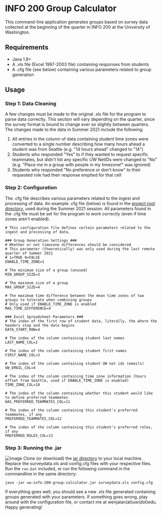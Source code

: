 # INFO 200 Group Calculator
This command-line application generates groups based on survey data collected at the beginning of the quarter in INFO 200 at the University of Washington.

## Requirements
- Java 1.8+
- A .xls file (Excel 1997-2003 file) containing responses from students
- A .cfg file (see below) containing various parameters related to group generation

## Usage
### Step 1: Data Cleaning
A few changes must be made to the original .xls file for the program to parse data correctly. This section will vary depending on the quarter, since the survey format is bound to change ever so slightly between quarters. The changes made to the data in Summer 2021 include the following:
1. All entries in the column of data containing student time zones were converted to a single number describing how many hours ahead a student was from Seattle (e.g. "14 hours ahead" changed to "14")
2. Students who responded "Yes" to if they wanted to request specific teammates, but didn't list any specific UW NetIDs were changed to "No" (e.g. "Place me in a group with people in my timezone!" was ignored)
3. Students who responded "No preference or don't know" to their requested role had their response emptied for that cell

### Step 2: Configuration
The .cfg file describes various parameters related to the ingest and processing of data. An example .cfg file (below) is found in the [project root directory](https://github.com/wenjalan/uw-info200-group-calculator/blob/main/info200su2021.cfg), used during the Summer 2021 session. All parameters found in the .cfg file must be set for the program to work correctly (even if time zones aren't enabled).

```
# This configuration file defines certain parameters related to the ingest and processing of data.

### Group Generation Settings ###
# Whether or not timezone differences should be considered
# This parameter (theoretically) was only used during the last remote quarter of Summer 2021
# 1=TRUE 0=FALSE
ENABLE_TIME_ZONE=1

# The minimum size of a group (unused)
MIN_GROUP_SIZE=3

# The maximum size of a group
MAX_GROUP_SIZE=4

# The maximum time difference between the mean time zones of two groups to tolerate when combining groups
# Only used if ENABLE_TIME_ZONE is enabled
MAX_TIME_DIFFERENCE=4

### Excel Spreadsheet Parameters ###
# The index of the first row of student data, literally, the where the headers stop and the data begins
DATA_START_ROW=4

# The index of the column containing student last names
LAST_NAME_COL=2

# The index of the column containing student first names
FIRST_NAME_COL=3

# The index of the column containing student UW net ids (emails)
UW_EMAIL_COL=4

# The index of the column containing time zone information (hours offset from Seattle, used if ENABLE_TIME_ZONE is enabled)
TIME_ZONE_COL=10

# The index of the column containing whether this student would like to define preferred teammates
HAS_PREFERRED_TEAMMATES_COL=11

# The index of the column containing this student's preferred teammates, if any
PREFERRED_TEAMMATES_COL=12

# The index of the column containing this student's preferred roles, if any
PREFERRED_ROLES_COL=13
```

### Step 3: Running the .jar
![image](https://user-images.githubusercontent.com/36051502/123704149-354e3800-d81a-11eb-8709-9288bc34c5f8.png)
Clone (or download) the [jar directory](https://github.com/wenjalan/uw-info200-group-calculator/tree/main/out/artifacts/group_calculator_jar) to your local machine. Replace the surveydata.xls and config.cfg files with your respective files. Run the `run.bat` included, or run the following command in the commandline in the same directory:  

`java -jar uw-info-200-group-calculator.jar surveydata.xls config.cfg`  

If everything goes well, you should see a new .xls file generated containing groups generated with your parameters. If something goes wrong, play around with the configuration file, or contact me at wenjalan(at)uw(dot)edu. Happy generating!
